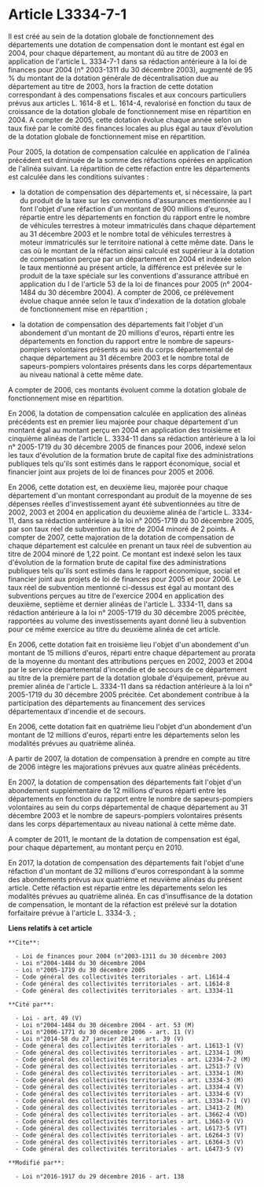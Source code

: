 # Article L3334-7-1

Il est créé au sein de la dotation globale de fonctionnement des départements une dotation de compensation dont le montant
est égal en 2004, pour chaque département, au montant dû au titre de 2003 en application de l'article L. 3334-7-1 dans sa
rédaction antérieure à la loi de finances pour 2004 (n° 2003-1311 du 30 décembre 2003), augmenté de 95 % du montant de la
dotation générale de décentralisation due au département au titre de 2003, hors la fraction de cette dotation correspondant à
des compensations fiscales et aux concours particuliers prévus aux articles L. 1614-8 et L. 1614-4, revalorisé en fonction du
taux de croissance de la dotation globale de fonctionnement mise en répartition en 2004. A compter de 2005, cette dotation
évolue chaque année selon un taux fixé par le comité des finances locales au plus égal au taux d'évolution de la dotation
globale de fonctionnement mise en répartition.

Pour 2005, la dotation de compensation calculée en application de l'alinéa précédent est diminuée de la somme des réfactions
opérées en application de l'alinéa suivant. La répartition de cette réfaction entre les départements est calculée dans les
conditions suivantes :

- la dotation de compensation des départements et, si nécessaire, la part du produit de la taxe sur les conventions
d'assurances mentionnée au I font l'objet d'une réfaction d'un montant de 900 millions d'euros, répartie entre les
départements en fonction du rapport entre le nombre de véhicules terrestres à moteur immatriculés dans chaque département au
31 décembre 2003 et le nombre total de véhicules terrestres à moteur immatriculés sur le territoire national à cette même
date. Dans le cas où le montant de la réfaction ainsi calculé est supérieur à la dotation de compensation perçue par un
département en 2004 et indexée selon le taux mentionné au présent article, la différence est prélevée sur le produit de la
taxe spéciale sur les conventions d'assurance attribué en application du I de l'article 53 de la loi de finances pour 2005
(n° 2004-1484 du 30 décembre 2004). A compter de 2006, ce prélèvement évolue chaque année selon le taux d'indexation de la
dotation globale de fonctionnement mise en répartition ;

- la dotation de compensation des départements fait l'objet d'un abondement d'un montant de 20 millions d'euros, réparti
entre les départements en fonction du rapport entre le nombre de sapeurs-pompiers volontaires présents au sein du corps
départemental de chaque département au 31 décembre 2003 et le nombre total de sapeurs-pompiers volontaires présents dans les
corps départementaux au niveau national à cette même date.

A compter de 2006, ces montants évoluent comme la dotation globale de fonctionnement mise en répartition.

En 2006, la dotation de compensation calculée en application des alinéas précédents est en premier lieu majorée pour chaque
département d'un montant égal au montant perçu en 2004 en application des troisième et cinquième alinéas de l'article L.
3334-11 dans sa rédaction antérieure à la loi n° 2005-1719 du 30 décembre 2005 de finances pour 2006, indexé selon les taux
d'évolution de la formation brute de capital fixe des administrations publiques tels qu'ils sont estimés dans le rapport
économique, social et financier joint aux projets de loi de finances pour 2005 et 2006.

En 2006, cette dotation est, en deuxième lieu, majorée pour chaque département d'un montant correspondant au produit de la
moyenne de ses dépenses réelles d'investissement ayant été subventionnées au titre de 2002, 2003 et 2004 en application du
deuxième alinéa de l'article L. 3334-11, dans sa rédaction antérieure à la loi n° 2005-1719 du 30 décembre 2005, par son taux
réel de subvention au titre de 2004 minoré de 2 points. A compter de 2007, cette majoration de la dotation de compensation de
chaque département est calculée en prenant un taux réel de subvention au titre de 2004 minoré de 1,22 point. Ce montant est
indexé selon les taux d'évolution de la formation brute de capital fixe des administrations publiques tels qu'ils sont
estimés dans le rapport économique, social et financier joint aux projets de loi de finances pour 2005 et pour 2006. Le taux
réel de subvention mentionné ci-dessus est égal au montant des subventions perçues au titre de l'exercice 2004 en application
des deuxième, septième et dernier alinéas de l'article L. 3334-11, dans sa rédaction antérieure à la loi n° 2005-1719 du 30
décembre 2005 précitée, rapportées au volume des investissements ayant donné lieu à subvention pour ce même exercice au titre
du deuxième alinéa de cet article.

En 2006, cette dotation fait en troisième lieu l'objet d'un abondement d'un montant de 15 millions d'euros, réparti entre
chaque département au prorata de la moyenne du montant des attributions perçues en 2002, 2003 et 2004 par le service
départemental d'incendie et de secours de ce département au titre de la première part de la dotation globale d'équipement,
prévue au premier alinéa de l'article L. 3334-11 dans sa rédaction antérieure à la loi n° 2005-1719 du 30 décembre 2005
précitée. Cet abondement contribue à la participation des départements au financement des services départementaux d'incendie
et de secours.

En 2006, cette dotation fait en quatrième lieu l'objet d'un abondement d'un montant de 12 millions d'euros, réparti entre les
départements selon les modalités prévues au quatrième alinéa.

A partir de 2007, la dotation de compensation à prendre en compte au titre de 2006 intègre les majorations prévues aux quatre
alinéas précédents.

En 2007, la dotation de compensation des départements fait l'objet d'un abondement supplémentaire de 12 millions d'euros
réparti entre les départements en fonction du rapport entre le nombre de sapeurs-pompiers volontaires au sein du corps
départemental de chaque département au 31 décembre 2003 et le nombre de sapeurs-pompiers volontaires présents dans les corps
départementaux au niveau national à cette même date.

A compter de 2011, le montant de la dotation de compensation est égal, pour chaque département, au montant perçu en 2010. 

En 2017, la dotation de compensation des départements fait l'objet d'une réfaction d'un montant de 32 millions d'euros
correspondant à la somme des abondements prévus aux quatrième et neuvième alinéas du présent article. Cette réfaction est
répartie entre les départements selon les modalités prévues au quatrième alinéa. En cas d'insuffisance de la dotation de
compensation, le montant de la réfaction est prélevé sur la dotation forfaitaire prévue à l'article L. 3334-3.  ;

**Liens relatifs à cet article**

	**Cite**:

	  - Loi de finances pour 2004 (n°2003-1311 du 30 décembre 2003
	  - Loi n°2004-1484 du 30 décembre 2004
	  - Loi n°2005-1719 du 30 décembre 2005
	  - Code général des collectivités territoriales - art. L1614-4
	  - Code général des collectivités territoriales - art. L1614-8
	  - Code général des collectivités territoriales - art. L3334-11

	**Cité par**:

	  - Loi - art. 49 (V)
	  - Loi n°2004-1484 du 30 décembre 2004 - art. 53 (M)
	  - Loi n°2006-1771 du 30 décembre 2006 - art. 11 (V)
	  - Loi n°2014-58 du 27 janvier 2014 - art. 39 (V)
	  - Code général des collectivités territoriales - art. L1613-1 (V)
	  - Code général des collectivités territoriales - art. L2334-1 (M)
	  - Code général des collectivités territoriales - art. L2334-7-2 (M)
	  - Code général des collectivités territoriales - art. L2513-7 (V)
	  - Code général des collectivités territoriales - art. L3334-1 (M)
	  - Code général des collectivités territoriales - art. L3334-3 (M)
	  - Code général des collectivités territoriales - art. L3334-4 (V)
	  - Code général des collectivités territoriales - art. L3334-6 (V)
	  - Code général des collectivités territoriales - art. L3334-7-1 (V)
	  - Code général des collectivités territoriales - art. L3413-2 (M)
	  - Code général des collectivités territoriales - art. L3662-4 (VD)
	  - Code général des collectivités territoriales - art. L3663-9 (V)
	  - Code général des collectivités territoriales - art. L6173-5 (VT)
	  - Code général des collectivités territoriales - art. L6264-3 (V)
	  - Code général des collectivités territoriales - art. L6364-3 (V)
	  - Code général des collectivités territoriales - art. L6473-5 (V)

	**Modifié par**:

	  - Loi n°2016-1917 du 29 décembre 2016 - art. 138
